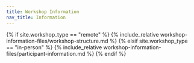 ```yaml
---
title: Workshop Information
nav_title: Information
---
```


{% if site.workshop_type == "remote" %}
    {% include_relative workshop-information-files/workshop-structure.md %}
{% elsif site.workshop_type == "in-person" %}
    {% include_relative workshop-information-files/participant-information.md %}
{% endif %}

